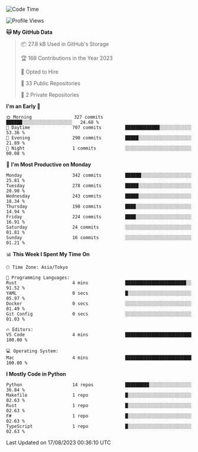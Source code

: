 <!--START_SECTION:waka-->
![Code Time](http://img.shields.io/badge/Code%20Time-698%20hrs%2052%20mins-blue)

![Profile Views](http://img.shields.io/badge/Profile%20Views-1-blue)

**🐱 My GitHub Data** 

> 📦 27.8 kB Used in GitHub's Storage 
 > 
> 🏆 168 Contributions in the Year 2023
 > 
> 💼 Opted to Hire
 > 
> 📜 33 Public Repositories 
 > 
> 🔑 2 Private Repositories 
 > 
**I'm an Early 🐤** 

```text
🌞 Morning                327 commits         ██████░░░░░░░░░░░░░░░░░░░   24.68 % 
🌆 Daytime                707 commits         █████████████░░░░░░░░░░░░   53.36 % 
🌃 Evening                290 commits         █████░░░░░░░░░░░░░░░░░░░░   21.89 % 
🌙 Night                  1 commits           ░░░░░░░░░░░░░░░░░░░░░░░░░   00.08 % 
```
📅 **I'm Most Productive on Monday** 

```text
Monday                   342 commits         ██████░░░░░░░░░░░░░░░░░░░   25.81 % 
Tuesday                  278 commits         █████░░░░░░░░░░░░░░░░░░░░   20.98 % 
Wednesday                243 commits         █████░░░░░░░░░░░░░░░░░░░░   18.34 % 
Thursday                 198 commits         ████░░░░░░░░░░░░░░░░░░░░░   14.94 % 
Friday                   224 commits         ████░░░░░░░░░░░░░░░░░░░░░   16.91 % 
Saturday                 24 commits          ░░░░░░░░░░░░░░░░░░░░░░░░░   01.81 % 
Sunday                   16 commits          ░░░░░░░░░░░░░░░░░░░░░░░░░   01.21 % 
```


📊 **This Week I Spent My Time On** 

```text
🕑︎ Time Zone: Asia/Tokyo

💬 Programming Languages: 
Rust                     4 mins              ███████████████████████░░   91.52 % 
YAML                     0 secs              █░░░░░░░░░░░░░░░░░░░░░░░░   05.97 % 
Docker                   0 secs              ░░░░░░░░░░░░░░░░░░░░░░░░░   01.49 % 
Git Config               0 secs              ░░░░░░░░░░░░░░░░░░░░░░░░░   01.03 % 

🔥 Editors: 
VS Code                  4 mins              █████████████████████████   100.00 % 

💻 Operating System: 
Mac                      4 mins              █████████████████████████   100.00 % 
```

**I Mostly Code in Python** 

```text
Python                   14 repos            █████████░░░░░░░░░░░░░░░░   36.84 % 
Makefile                 1 repo              █░░░░░░░░░░░░░░░░░░░░░░░░   02.63 % 
Rust                     1 repo              █░░░░░░░░░░░░░░░░░░░░░░░░   02.63 % 
F#                       1 repo              █░░░░░░░░░░░░░░░░░░░░░░░░   02.63 % 
TypeScript               1 repo              █░░░░░░░░░░░░░░░░░░░░░░░░   02.63 % 
```




 Last Updated on 17/08/2023 00:36:10 UTC
<!--END_SECTION:waka-->
